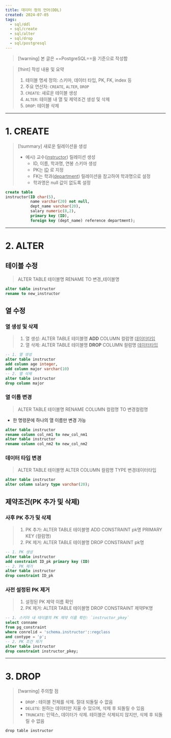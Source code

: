 ```yaml
---
title: 데이터 정의 언어(DDL)
created: 2024-07-05
tags:
  - sql/ddl
  - sql/create
  - sql/alter
  - sql/drop
  - sql/postgresql
---
```

> [!warning] 본 글은 ==PostgreSQL==을 기준으로 작성함

> [!hint] 작성 내용 및 요약
> 1. 테이블 명세 정의: 스키마, 데이터 타입, PK, FK, index 등
> 2. 주요 연산자: `CREATE`, `ALTER`, `DROP`
> 	1. `CREATE`: 새로운 테이블 생성
> 	2. `ALTER`: 테이블 내 열 및 제약조건 생성 및 삭제
> 	3. `DROP`: 테이블 삭제

---
# 1. CREATE
> [!summary] 새로운 릴레이션을 생성
> - 예시) 교수(<u>instructor</u>) 릴레이션 생성
> 	- ID, 이름, 학과명, 연봉 스키마 생성
> 	- PK는 <u>ID</u> 로 지정
> 	- FK는 학과(<u>department</u>) 릴레이션을 참고하여 학과명으로 설정
> 	- 학과명은 null 값이 없도록 설정

```sql
create table 
instructor(ID char(5),
		   name varchar(20) not null,
		   dept_name varchar(20),
		   salary numeric(8,2),
		   primary key (ID),
		   foreign key (dept_name) reference department);
```
---
# 2. ALTER
## 테이블 수정
> ALTER TABLE 테이블명 RENAME TO 변경_테이블명
```sql
alter table instructor
rename to new_instructor
```
## 열 수정
### 열 생성 및 삭제
> 1. 열 생성: ALTER TABLE 테이블명 **ADD** COLUMN 컬럼명 <u>데이터타입</u>
> 2. 열 삭제: ALTER TABLE 테이블명 **DROP** COLUMN 컬럼명 <u>데이터타입</u>

```sql
-- 1. 열 생성
alter table instructor
add column age integer,
add column major varchar(10)
-- 2. 열 삭제
alter table instructor
drop column major
```
### 열 이름 변경
> ALTER TABLE 테이블명 RENAME COLUMN 컬럼명 TO 변경컬럼명
- 한 명령문에 하나의 열 이름만 변경 가능
```sql
alter table instructor 
rename column col_nm1 to new_col_nm1
alter table instructor
rename column col_nm2 to new_col_nm2
```
### 데이터 타입 변경
> ALTER TABLE 테이블명 ALTER COLUMN 컬럼명 TYPE 변경데이터타입
```sql
alter table instructor
alter column salary type varchar(20);
```
## 제약조건(PK 추가 및 삭제)
### 사후 PK 추가 및 삭제
> 1. PK 추가: ALTER TABLE 테이블명 ADD CONSTRAINT pk명 PRIMARY KEY (컬럼명)
> 2. PK 제거: ALTER TABLE 테이블명 DROP CONSTRAINT pk명
```sql
-- 1. PK 생성
alter table instructor
add constraint ID_pk primary key (ID)
-- 2. PK 제거
alter table instructor
drop constraint ID_pk
```
### 사전 설정된 PK 제거
> 1. 설정된 PK 제약 이름 확인
> 2. PK 제거: ALTER TABLE 테이블명 DROP CONSTRAINT 제약PK명

```sql
-- 1. 스키마 내 테이블의 PK 제약 이름 확인: `instructor_pkey`
select conname
from pg_constraint
where conrelid = 'schema.instructor'::regclass
and contype = 'p';
-- 2. PK 조건 제거
alter table instructor
drop constraint instructor_pkey;
```
---
# 3. DROP
> [!warning] 주의할 점
> - `DROP` : 테이블 전체를 삭제. 절대 되돌릴 수 없음
> - `DELETE`: 원하는 데이터만 지울 수 있으며, 삭제 후 되돌릴 수 있음
> - `TRUNCATE`: 인덱스, 데이터가 삭제. 테이블은 삭제되지 않지만, 삭제 후 되돌릴 수 없음
```postgresql 
drop table instructor
```
